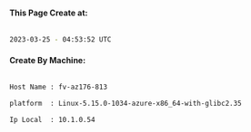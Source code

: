 
   
#### This Page Create at:

```bash

2023-03-25 - 04:53:52 UTC

```

#### Create By Machine:

```bash

Host Name : fv-az176-813

platform  : Linux-5.15.0-1034-azure-x86_64-with-glibc2.35

Ip Local  : 10.1.0.54

```

